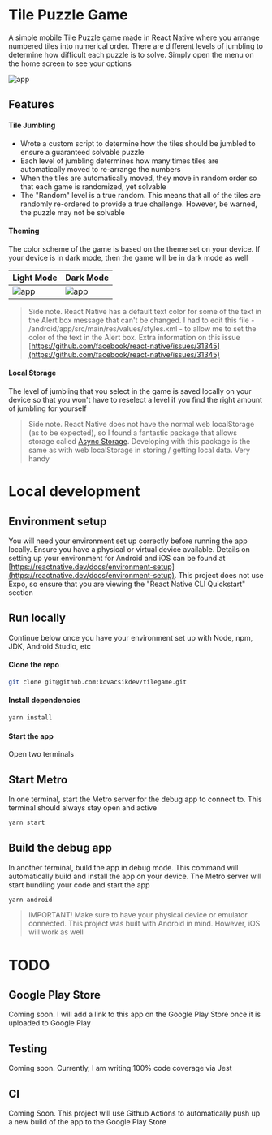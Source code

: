 # Tile Puzzle Game

A simple mobile Tile Puzzle game made in React Native where you arrange numbered tiles into numerical order. There are different levels of jumbling to determine how difficult each puzzle is to solve. Simply open the menu on the home screen to see your options

![app](https://kovacsikdev-media.s3.amazonaws.com/tilegame_game.png)

## Features

#### Tile Jumbling

- Wrote a custom script to determine how the tiles should be jumbled to ensure a guaranteed solvable puzzle
- Each level of jumbling determines how many times tiles are automatically moved to re-arrange the numbers
- When the tiles are automatically moved, they move in random order so that each game is randomized, yet solvable
- The "Random" level is a true random. This means that all of the tiles are randomly re-ordered to provide a true challenge. However, be warned, the puzzle may not be solvable

#### Theming

The color scheme of the game is based on the theme set on your device. If your device is in dark mode, then the game will be in dark mode as well

| Light Mode                                                                 | Dark Mode                                                                 |
| -------------------------------------------------------------------------- | ------------------------------------------------------------------------- |
| ![app](https://kovacsikdev-media.s3.amazonaws.com/tilegame_light_mode.png) | ![app](https://kovacsikdev-media.s3.amazonaws.com/tilegame_dark_mode.png) |

> Side note. React Native has a default text color for some of the text in the Alert box message that can't be changed. I had to edit this file - /android/app/src/main/res/values/styles.xml - to allow me to set the color of the text in the Alert box. Extra information on this issue [https://github.com/facebook/react-native/issues/31345](https://github.com/facebook/react-native/issues/31345)

#### Local Storage

The level of jumbling that you select in the game is saved locally on your device so that you won't have to reselect a level if you find the right amount of jumbling for yourself

> Side note. React Native does not have the normal web localStorage (as to be expected), so I found a fantastic package that allows storage called [Async Storage](https://react-native-async-storage.github.io/async-storage/). Developing with this package is the same as with web localStorage in storing / getting local data. Very handy

# Local development

## Environment setup

You will need your environment set up correctly before running the app locally. Ensure you have a physical or virtual device available.
Details on setting up your environment for Android and iOS can be found at [https://reactnative.dev/docs/environment-setup](https://reactnative.dev/docs/environment-setup). This project does not use Expo, so ensure that you are viewing the "React Native CLI Quickstart" section

## Run locally

Continue below once you have your environment set up with Node, npm, JDK, Android Studio, etc

#### Clone the repo

```sh
git clone git@github.com:kovacsikdev/tilegame.git
```

#### Install dependencies

```sh
yarn install
```

#### Start the app

Open two terminals

## Start Metro

In one terminal, start the Metro server for the debug app to connect to. This terminal should always stay open and active

```sh
yarn start
```

## Build the debug app

In another terminal, build the app in debug mode. This command will automatically build and install the app on your device. The Metro server will start bundling your code and start the app

```sh
yarn android
```

> IMPORTANT! Make sure to have your physical device or emulator connected. This project was built with Android in mind. However, iOS will work as well

# TODO

## Google Play Store

Coming soon. I will add a link to this app on the Google Play Store once it is uploaded to Google Play

## Testing

Coming soon. Currently, I am writing 100% code coverage via Jest

## CI

Coming Soon. This project will use Github Actions to automatically push up a new build of the app to the Google Play Store
